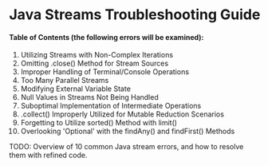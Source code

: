 # Java Streams Troubleshooting Guide
  
#### Table of Contents (the following errors will be examined):
  
1. Utilizing Streams with Non-Complex Iterations
2. Omitting .close() Method for Stream Sources
3. Improper Handling of Terminal/Console Operations
4. Too Many Parallel Streams
5. Modifying External Variable State
6. Null Values in Streams Not Being Handled
7. Suboptimal Implementation of Intermediate Operations
8. .collect() Improperly Utilized for Mutable Reduction Scenarios
9. Forgetting to Utilize sorted() Method with limit()
10. Overlooking 'Optional' with the findAny() and findFirst() Methods 
  
TODO: Overview of 10 common Java stream errors, and how to resolve them with refined code.
